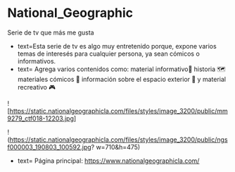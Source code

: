 # National_Geographic
 Serie de tv que más me gusta
* text=Esta serie de tv es algo muy entretenido porque, expone varios temas de interesés para cualquier persona, ya sean cómicos o informativos. 
* text= Agrega varios contenidos como: material informativo📝 historia 🗺️  materiales cómicos 🤗 información sobre el espacio exterior 🚀 y material recreativo 🎮
 
![https://static.nationalgeographicla.com/files/styles/image_3200/public/mm9279_ctf018-12203.jpg]

! (https://static.nationalgeographicla.com/files/styles/image_3200/public/ngsf000003_190803_100592.jpg? w=710&h=475)
* text= Página principal: https://www.nationalgeographicla.com/
